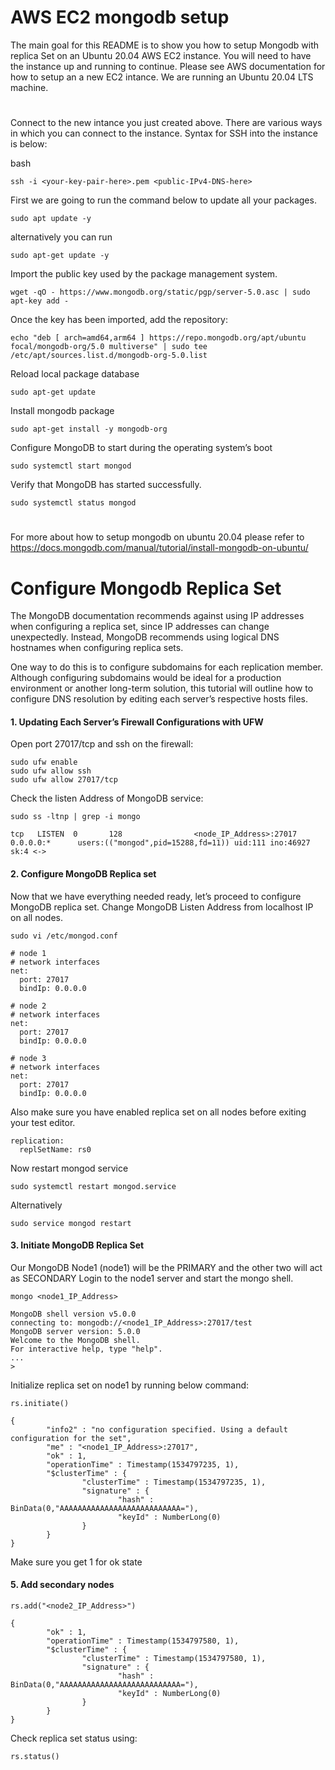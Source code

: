 # AWS EC2 mongodb setup
The main goal for this README is to show you how to setup Mongodb with replica Set on an Ubuntu 20.04 AWS EC2 instance. You will need to have the instance up and running to continue. Please see AWS documentation for how to setup an a new EC2 intance. We are running an Ubuntu 20.04 LTS machine.

# 
Connect to the new intance you just created above. There are various ways in which you can connect to the instance. Syntax for SSH into the instance is below:
 
 bash
 ```
 ssh -i <your-key-pair-here>.pem <public-IPv4-DNS-here>
 ```
 First we are going to run the command below to update all your packages.
  ```
 sudo apt update -y
  ```
  alternatively you can run
  ```
  sudo apt-get update -y
  ```
  Import the public key used by the package management system.
 ```
 wget -qO - https://www.mongodb.org/static/pgp/server-5.0.asc | sudo apt-key add -
  ``` 
  Once the key has been imported, add the repository:
  ```
  echo "deb [ arch=amd64,arm64 ] https://repo.mongodb.org/apt/ubuntu focal/mongodb-org/5.0 multiverse" | sudo tee /etc/apt/sources.list.d/mongodb-org-5.0.list
  ```
  Reload local package database
  ```
  sudo apt-get update
  ```
  Install mongodb package
  ```
  sudo apt-get install -y mongodb-org
  ```
  Configure MongoDB to start during the operating system’s boot
  ```
  sudo systemctl start mongod
  ```
  Verify that MongoDB has started successfully.
  ```
  sudo systemctl status mongod
  ```
  #
  
  For more about how to setup mongodb on ubuntu 20.04 please refer to https://docs.mongodb.com/manual/tutorial/install-mongodb-on-ubuntu/
  #
  # Configure Mongodb Replica Set
  The MongoDB documentation recommends against using IP addresses when configuring a replica set, since IP addresses can change unexpectedly. Instead, MongoDB   recommends using logical DNS hostnames when configuring replica sets.

One way to do this is to configure subdomains for each replication member. Although configuring subdomains would be ideal for a production environment or another long-term solution, this tutorial will outline how to configure DNS resolution by editing each server’s respective hosts files.

#### 1. Updating Each Server’s Firewall Configurations with UFW
Open port 27017/tcp and ssh on the firewall:
```
sudo ufw enable
sudo ufw allow ssh
sudo ufw allow 27017/tcp
```
Check the listen Address of MongoDB service:
```
sudo ss -ltnp | grep -i mongo
```
```
tcp   LISTEN  0       128                <node_IP_Address>:27017          0.0.0.0:*      users:(("mongod",pid=15288,fd=11)) uid:111 ino:46927 sk:4 <->
```
#### 2. Configure MongoDB Replica set
Now that we have everything needed ready, let’s proceed to configure MongoDB replica set.
Change MongoDB Listen Address from localhost IP on all nodes.
```
sudo vi /etc/mongod.conf
```
```
# node 1
# network interfaces
net:
  port: 27017
  bindIp: 0.0.0.0

# node 2
# network interfaces
net:
  port: 27017
  bindIp: 0.0.0.0

# node 3
# network interfaces
net:
  port: 27017
  bindIp: 0.0.0.0
```
Also make sure you have enabled replica set on all nodes before exiting your test editor.
```
replication:
  replSetName: rs0
```
Now restart mongod service
```
sudo systemctl restart mongod.service
```
Alternatively
```
sudo service mongod restart
```
#### 3. Initiate MongoDB Replica Set
Our MongoDB Node1 (node1) will be the PRIMARY and the other two will act as SECONDARY
Login to the node1 server and start the mongo shell.
```
mongo <node1_IP_Address>
```
```
MongoDB shell version v5.0.0
connecting to: mongodb://<node1_IP_Address>:27017/test
MongoDB server version: 5.0.0
Welcome to the MongoDB shell.
For interactive help, type "help".
...
>
```
Initialize replica set on node1 by running below command:
```
rs.initiate()
```
```
{
        "info2" : "no configuration specified. Using a default configuration for the set",                                                           
        "me" : "<node1_IP_Address>:27017",
        "ok" : 1,
        "operationTime" : Timestamp(1534797235, 1),
        "$clusterTime" : {
                "clusterTime" : Timestamp(1534797235, 1),
                "signature" : {
                        "hash" : BinData(0,"AAAAAAAAAAAAAAAAAAAAAAAAAAA="),                                                                          
                        "keyId" : NumberLong(0)
                }
        }
}
```
Make sure you get 1 for ok state
#### 5. Add secondary nodes
```
rs.add("<node2_IP_Address>")
```
```
{
        "ok" : 1,
        "operationTime" : Timestamp(1534797580, 1),
        "$clusterTime" : {
                "clusterTime" : Timestamp(1534797580, 1),
                "signature" : {
                        "hash" : BinData(0,"AAAAAAAAAAAAAAAAAAAAAAAAAAA="),
                        "keyId" : NumberLong(0)
                }
        }
}
```
Check replica set status using:
```
rs.status()
```
